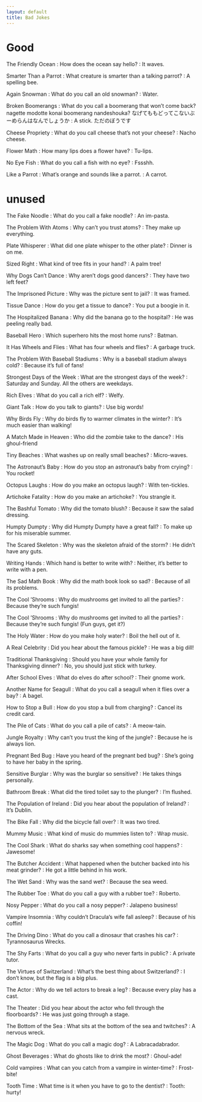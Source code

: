 ```yaml
---
layout: default
title: Bad Jokes
---
```


# Good

The Friendly Ocean
: How does the ocean say hello?
: It waves.


Smarter Than a Parrot
: What creature is smarter than a talking parrot?
: A spelling bee.

Again Snowman
:  What do you call an old snowman?
:  Water.

Broken Boomerangs
:  What do you call a boomerang that won’t come back?
nagette modotte konai boomerang nandeshouka?
なげてももどってこないぶーめらんはなんでしょうか
:  A stick.
ただのぼうです

Cheese Propriety
:  What do you call cheese that’s not your cheese?
:  Nacho cheese.

Flower Math
:  How many lips does a flower have?
:  Tu-lips.

No Eye Fish
:  What do you call a fish with no eye?
:  Fssshh.

Like a Parrot
:  What’s orange and sounds like a parrot.
:  A carrot.

# unused

The Fake Noodle
:  What do you call a fake noodle?
: An im-pasta.

The Problem With Atoms
:  Why can’t you trust atoms?
:  They make up everything.

Plate Whisperer
:  What did one plate whisper to the other plate?
:  Dinner is on me.

Sized Right
:  What kind of tree fits in your hand?
:  A palm tree!

Why Dogs Can’t Dance
:  Why aren’t dogs good dancers?
:  They have two left feet?


The Imprisoned Picture
:  Why was the picture sent to jail?
:  It was framed.

Tissue Dance
:  How do you get a tissue to dance?
:  You put a boogie in it.

The Hospitalized Banana
:  Why did the banana go to the hospital?
:  He was peeling really bad.

Baseball Hero
:  Which superhero hits the most home runs?
:  Batman.

It Has Wheels and Flies
:  What has four wheels and flies?
:  A garbage truck.

The Problem With Baseball Stadiums
:  Why is a baseball stadium always cold?
:  Because it’s full of fans!

Strongest Days of the Week
:  What are the strongest days of the week?
:  Saturday and Sunday. All the others are weekdays.

Rich Elves
:  What do you call a rich elf?
:  Welfy.

Giant Talk
:  How do you talk to giants?
:  Use big words!


Why Birds Fly
: Why do birds fly to warmer climates in the winter?
: It’s much easier than walking!


A Match Made in Heaven
:  Who did the zombie take to the dance?
:  His ghoul-friend

Tiny Beaches
:  What washes up on really small beaches?
:  Micro-waves.

The Astronaut’s Baby
:  How do you stop an astronaut’s baby from crying?
:  You rocket!

Octopus Laughs
:  How do you make an octopus laugh?
:  With ten-tickles.


Artichoke Fatality
:  How do you make an artichoke?
:  You strangle it.

The Bashful Tomato
:  Why did the tomato blush?
:  Because it saw the salad dressing.

Humpty Dumpty
:  Why did Humpty Dumpty have a great fall?
:  To make up for his miserable summer.

The Scared Skeleton
:  Why was the skeleton afraid of the storm?
:  He didn’t have any guts.

Writing Hands
:  Which hand is better to write with?
:  Neither, it’s better to write with a pen.

The Sad Math Book
:  Why did the math book look so sad?
:  Because of all its problems.

The Cool ’Shrooms
:  Why do mushrooms get invited to all the parties?
:  Because they’re such fungis!

The Cool ’Shrooms
:  Why do mushrooms get invited to all the parties?
:  Because they’re such fungis! (Fun guys, get it?)

The Holy Water
:  How do you make holy water?
:  Boil the hell out of it.

A Real Celebrity
:  Did you hear about the famous pickle?
:  He was a big dill!

Traditional Thanksgiving
:  Should you have your whole family for Thanksgiving dinner?
:  No, you should just stick with turkey.

After School Elves
:  What do elves do after school?
:  Their gnome work.

Another Name for Seagull
:  What do you call a seagull when it flies over a bay?
:  A bagel.



How to Stop a Bull
:  How do you stop a bull from charging?
:  Cancel its credit card.

The Pile of Cats
:  What do you call a pile of cats?
:  A meow-tain.

Jungle Royalty
:  Why can’t you trust the king of the jungle?
:  Because he is always lion.

Pregnant Bed Bug
:  Have you heard of the pregnant bed bug?
:  She’s going to have her baby in the spring.

Sensitive Burglar
:  Why was the burglar so sensitive?
:  He takes things personally.

Bathroom Break
:  What did the tired toilet say to the plunger?
:  I’m flushed.

The Population of Ireland
:  Did you hear about the population of Ireland?
:  It’s Dublin.

The Bike Fall
:  Why did the bicycle fall over?
:  It was two tired.

Mummy Music
:  What kind of music do mummies listen to?
:  Wrap music.



The Cool Shark
:  What do sharks say when something cool happens?
:  Jawesome!

The Butcher Accident
:  What happened when the butcher backed into his meat grinder?
:  He got a little behind in his work.

The Wet Sand
:  Why was the sand wet?
:  Because the sea weed.

The Rubber Toe
:  What do you call a guy with a rubber toe?
:  Roberto.

Nosy Pepper
:  What do you call a nosy pepper?
:  Jalapeno business!

Vampire Insomnia
:  Why couldn’t Dracula’s wife fall asleep?
:  Because of his coffin!

The Driving Dino
:  What do you call a dinosaur that crashes his car?
:  Tyrannosaurus Wrecks.

The Shy Farts
:  What do you call a guy who never farts in public?
:  A private tutor.

The Virtues of Switzerland
:  What’s the best thing about Switzerland?
:  I don’t know, but the flag is a big plus.

The Actor
:  Why do we tell actors to break a leg?
:  Because every play has a cast.

The Theater
:  Did you hear about the actor who fell through the floorboards?
:  He was just going through a stage.

The Bottom of the Sea
:  What sits at the bottom of the sea and twitches?
:  A nervous wreck.

The Magic Dog
:  What do you call a magic dog?
:  A Labracadabrador.



Ghost Beverages
:  What do ghosts like to drink the most?
:  Ghoul-ade!

Cold vampires
:  What can you catch from a vampire in winter-time?
:  Frost-bite!

Tooth Time
:  What time is it when you have to go to the dentist?
:  Tooth: hurty!